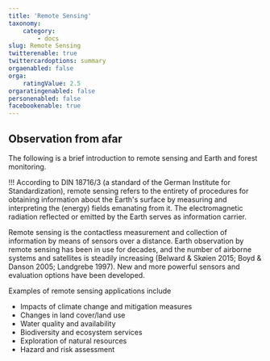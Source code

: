 ```yaml
---
title: 'Remote Sensing'
taxonomy:
    category:
        - docs
slug: Remote Sensing
twitterenable: true
twittercardoptions: summary
orgaenabled: false
orga:
    ratingValue: 2.5
orgaratingenabled: false
personenabled: false
facebookenable: true
---
```


## Observation from afar

The following is a brief introduction to remote sensing and Earth and forest monitoring.

!!! According to DIN 18716/3 (a standard of the German Institute for Standardization), remote sensing refers to the entirety of procedures for obtaining information about the Earth's surface by measuring and interpreting the (energy) fields emanating from it. The electromagnetic radiation reflected or emitted by the Earth serves as information carrier.

Remote sensing is the contactless measurement and collection of information by means of sensors over a distance. Earth observation by remote sensing has been in use for decades, and the number of airborne systems and satellites is steadily increasing (Belward & Skøien 2015; Boyd & Danson 2005; Landgrebe 1997). New and more powerful sensors and evaluation options have been developed.

Examples of remote sensing applications include
- Impacts of climate change and mitigation measures
- Changes in land cover/land use
- Water quality and availability
- Biodiversity and ecosystem services
- Exploration of natural resources
- Hazard and risk assessment
